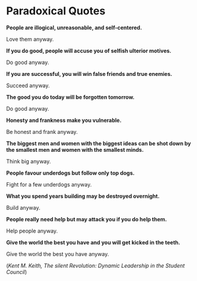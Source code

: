 # Paradoxical Quotes
**People are illogical, unreasonable, and self-centered.**

Love them anyway.

**If you do good, people will accuse you of selfish ulterior motives.**

Do good anyway.

**If you are successful, you will win false friends and true enemies.**

Succeed anyway.

**The good you do today will be forgotten tomorrow.**

Do good anyway.

**Honesty and frankness make you vulnerable.**

Be honest and frank anyway.

**The biggest men and women with the biggest ideas can be shot down by the smallest men and women with the smallest minds.**

Think big anyway.

**People favour underdogs but follow only top dogs.**

Fight for a few underdogs anyway.

**What you spend years building may be destroyed overnight.**

Build anyway.

**People really need help but may attack you if you do help them.**

Help people anyway.

**Give the world the best you have and you will get kicked in the teeth.**

Give the world the best you have anyway.

(*Kent M. Keith, The silent Revolution: Dynamic Leadership in the Student Council*)